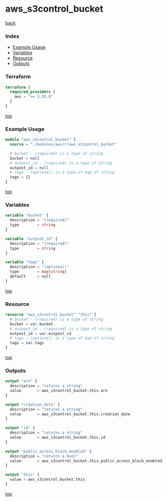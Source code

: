# aws_s3control_bucket

[back](../aws.md)

### Index

- [Example Usage](#example-usage)
- [Variables](#variables)
- [Resource](#resource)
- [Outputs](#outputs)

### Terraform

```terraform
terraform {
  required_providers {
    aws = ">= 3.35.0"
  }
}
```

[top](#index)

### Example Usage

```terraform
module "aws_s3control_bucket" {
  source = "./modules/aws/r/aws_s3control_bucket"

  # bucket - (required) is a type of string
  bucket = null
  # outpost_id - (required) is a type of string
  outpost_id = null
  # tags - (optional) is a type of map of string
  tags = {}
}
```

[top](#index)

### Variables

```terraform
variable "bucket" {
  description = "(required)"
  type        = string
}

variable "outpost_id" {
  description = "(required)"
  type        = string
}

variable "tags" {
  description = "(optional)"
  type        = map(string)
  default     = null
}
```

[top](#index)

### Resource

```terraform
resource "aws_s3control_bucket" "this" {
  # bucket - (required) is a type of string
  bucket = var.bucket
  # outpost_id - (required) is a type of string
  outpost_id = var.outpost_id
  # tags - (optional) is a type of map of string
  tags = var.tags
}
```

[top](#index)

### Outputs

```terraform
output "arn" {
  description = "returns a string"
  value       = aws_s3control_bucket.this.arn
}

output "creation_date" {
  description = "returns a string"
  value       = aws_s3control_bucket.this.creation_date
}

output "id" {
  description = "returns a string"
  value       = aws_s3control_bucket.this.id
}

output "public_access_block_enabled" {
  description = "returns a bool"
  value       = aws_s3control_bucket.this.public_access_block_enabled
}

output "this" {
  value = aws_s3control_bucket.this
}
```

[top](#index)